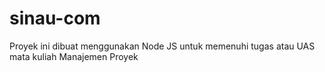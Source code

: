 # sinau-com
Proyek ini dibuat menggunakan Node JS untuk memenuhi tugas atau UAS mata kuliah Manajemen Proyek
